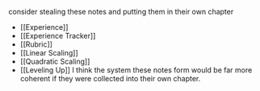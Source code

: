 consider stealing these notes and putting them in their own chapter
- [[Experience]]
- [[Experience Tracker]]
- [[Rubric]]
- [[Linear Scaling]]
- [[Quadratic Scaling]]
- [[Leveling Up]]
I think the system these notes form would be far more coherent if they were collected into their own chapter.